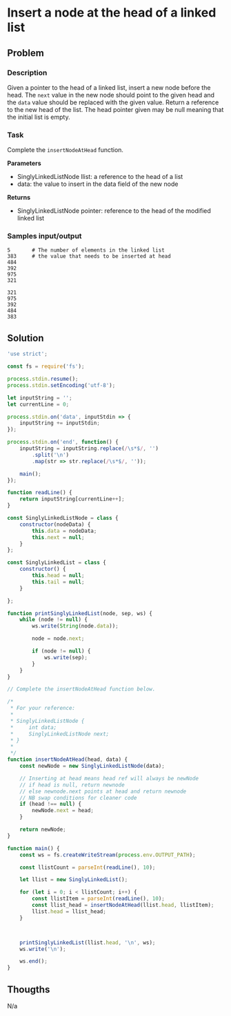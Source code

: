 # Insert a node at the head of a linked list

## Problem

### Description

Given a pointer to the head of a linked list, insert a new node before the head. The `next` value in the new node should point to the given head and the `data` value should be replaced with the given value. Return a reference to the new head of the list. The head pointer given may be null meaning that the initial list is empty.

### Task

Complete the `insertNodeAtHead` function.

**Parameters**

- SinglyLinkedListNode llist: a reference to the head of a list
- data: the value to insert in the data field of the new node

**Returns**

- SinglyLinkedListNode pointer: reference to the head of the modified linked list

### Samples input/output

```
5       # The number of elements in the linked list
383     # the value that needs to be inserted at head
484
392
975
321
```
```
321
975
392
484
383
```

## Solution

```js
'use strict';

const fs = require('fs');

process.stdin.resume();
process.stdin.setEncoding('utf-8');

let inputString = '';
let currentLine = 0;

process.stdin.on('data', inputStdin => {
    inputString += inputStdin;
});

process.stdin.on('end', function() {
    inputString = inputString.replace(/\s*$/, '')
        .split('\n')
        .map(str => str.replace(/\s*$/, ''));

    main();
});

function readLine() {
    return inputString[currentLine++];
}

const SinglyLinkedListNode = class {
    constructor(nodeData) {
        this.data = nodeData;
        this.next = null;
    }
};

const SinglyLinkedList = class {
    constructor() {
        this.head = null;
        this.tail = null;
    }

};

function printSinglyLinkedList(node, sep, ws) {
    while (node != null) {
        ws.write(String(node.data));

        node = node.next;

        if (node != null) {
            ws.write(sep);
        }
    }
}

// Complete the insertNodeAtHead function below.

/*
 * For your reference:
 *
 * SinglyLinkedListNode {
 *     int data;
 *     SinglyLinkedListNode next;
 * }
 *
 */
function insertNodeAtHead(head, data) {
    const newNode = new SinglyLinkedListNode(data);

    // Inserting at head means head ref will always be newNode
    // if head is null, return newnode
    // else newnode.next points at head and return newnode
    // NB swap conditions for cleaner code
    if (head !== null) {
        newNode.next = head;        
    }

    return newNode;
}

function main() {
    const ws = fs.createWriteStream(process.env.OUTPUT_PATH);

    const llistCount = parseInt(readLine(), 10);

    let llist = new SinglyLinkedList();

    for (let i = 0; i < llistCount; i++) {
        const llistItem = parseInt(readLine(), 10);
    	const llist_head = insertNodeAtHead(llist.head, llistItem);
      	llist.head = llist_head;
    }



    printSinglyLinkedList(llist.head, '\n', ws);
    ws.write('\n');

    ws.end();
}
```

## Thougths

N/a
